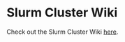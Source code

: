 # Slurm Cluster Wiki
Check out the Slurm Cluster Wiki [here](https://github.com/gabrieleiannetti/slurm_cluster/wiki).
